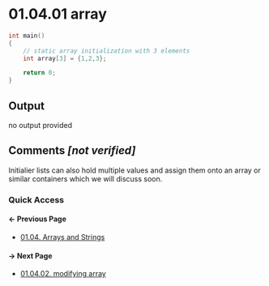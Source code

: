 # 01.04.01 array

```cxx
int main()
{
    // static array initialization with 3 elements
    int array[3] = {1,2,3};

    return 0;
}

```

## Output

no output provided

## Comments *[not verified]*

Initialier lists can also hold multiple values and assign them onto
an array or similar containers which we will discuss soon.

### Quick Access

<div class="previous_page pagination">

#### &#8592; Previous Page

* [01.04. Arrays and Strings](./../../01.the_basics/04.arrays&strings/README.md)

</div>
<div class="next_page pagination">

#### &#8594; Next Page

* [01.04.02. modifying array](./../../01.the_basics/04.arrays&strings/02.store.md)

</div>
